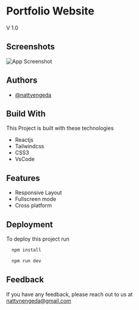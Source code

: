 
# Portfolio Website 
V 1.0


## Screenshots

![App Screenshot](https://i.ibb.co/gy9vc2z/image.png)



## Authors

- [@nattyengeda](https://www.github.com/nattyengeda)


## Build With

This Project is built with these technologies

- Reactjs 
- Tailwindcss
- CSS3 
- VsCode 

## Features

- Responsive Layout
- Fullscreen mode
- Cross platform


## Deployment

To deploy this project run

```bash
  npm install 
```

```bash 
  npm run dev 
```


## Feedback

If you have any feedback, please reach out to us at nattynengeda@gmail.com

